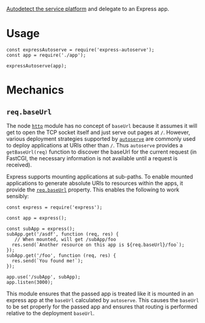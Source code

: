 [Autodetect the service platform](https://github.com/binki/autoserve) and delegate to an
Express app.

# Usage

    const expressAutoserve = require('express-autoserve');
    const app = require('./app');
    
    expressAutoserve(app);

# Mechanics

## `req.baseUrl`

The node [`http`](https://nodejs.org/api/http.html) module has no
concept of `baseUrl` because it assumes it will get to open the TCP
socket itself and just serve out pages at `/`. However, various
deployment strategies supported by
[`autoserve`](https://github.com/binki/autoserve) are
commonly used to deploy applications at URIs other than `/`. Thus
`autoserve` provides a `getBaseUrl(req)` function to discover
the baseUrl for the current request (in FastCGI, the necessary
information is not available until a request is received).

Express supports mounting applications at sub-paths. To enable mounted
applications to generate absolute URIs to resources within the apps,
it provide the
[`req.baseUrl`](https://expressjs.com/en/4x/api.html#req.baseUrl)
property. This enables the following to work sensibly:

    const express = require('express');
    
    const app = express();
    
    const subApp = express();
    subApp.get('/asdf', function (req, res) {
       // When mounted, will get /subApp/foo
      res.send(`Another resource on this app is ${req.baseUrl}/foo`);
    });
    subApp.get('/foo', function (req, res) {
      res.send(`You found me!`);
    });
    
    app.use('/subApp', subApp);
    app.listen(3000);

This module ensures that the passed app is treated like it is mounted
in an express app at the `baseUrl` calculated by
`autoserve`. This causes the `baseUrl` to be set properly for
the passed app and ensures that routing is performed relative to the
deployment `baseUrl`.

